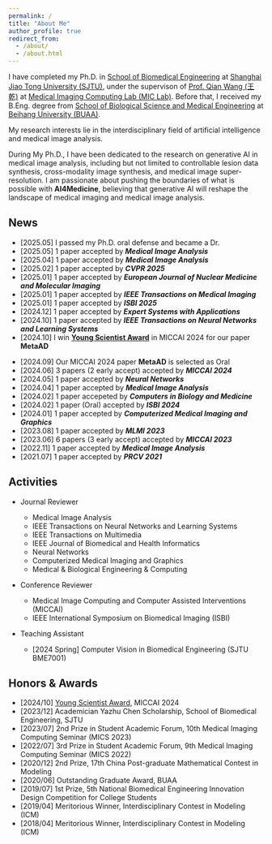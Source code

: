 ```yaml
---
permalink: /
title: "About Me"
author_profile: true
redirect_from: 
  - /about/
  - /about.html
---
```


I have completed my Ph.D. in [School of Biomedical Engineering](https://en.bme.sjtu.edu.cn/) at [Shanghai Jiao Tong University (SJTU)](https://en.sjtu.edu.cn/), under the supervison of [Prof. Qian Wang (王乾)](https://qianwang.space/) at [Medical Imaging Computing Lab (MIC Lab)](https://mic.sjtu.edu.cn/).
Before that, I received my B.Eng. degree from [School of Biological Science and Medical Engineering](https://bme.buaa.edu.cn/English/Default.aspx) at [Beihang University (BUAA)](https://ev.buaa.edu.cn/).
<!-- , where I worked with [Prof. Jicong Zhang (张冀聪)](https://shi.buaa.edu.cn/zhangjicong/zh_CNen/index.htm) for undergraduate research. -->

My research interests lie in the interdisciplinary field of artificial intelligence and medical image analysis.
<!-- , for the sake of smart diagnosis and prognosis, individualized therapy planning and tracking, and translational medical studies. -->
During My Ph.D., I have been dedicated to the research on generative AI in medical image analysis, including but not limited to controllable lesion data synthesis, cross-modality image synthesis, and medical image super-resolution.
I am passionate about pushing the boundaries of what is possible with **AI4Medicine**, believing that generative AI will reshape the landscape of medical imaging and medical image analysis.


## News
- \[2025.05\] I passed my Ph.D. oral defense and became a Dr.
- \[2025.05\] 1 paper accepted by **_Medical Image Analysis_**
- \[2025.04\] 1 paper accepted by **_Medical Image Analysis_**
- \[2025.02\] 1 paper accepted by **_CVPR 2025_**
- \[2025.01\] 1 paper accepted by **_European Journal of Nuclear Medicine and Molecular Imaging_**
- \[2025.01\] 1 paper accepted by **_IEEE Transactions on Medical Imaging_**
- \[2025.01\] 1 paper accepted by **_ISBI 2025_**
- \[2024.12\] 1 paper accepted by **_Expert Systems with Applications_**
- \[2024.10\] 1 paper accepted by **_IEEE Transactions on Neural Networks and Learning Systems_**
- \[2024.10\] I win [**Young Scientist Award**](https://miccai.org/index.php/about-miccai/awards/best-paper-award-and-young-scientist-award/) in MICCAI 2024 for our paper **MetaAD**
<!-- - \[2024.09\] Our MICCAI 2024 paper **MetaAD** has been nominated and shortlisted for **Best Paper Award** -->
- \[2024.09\] Our MICCAI 2024 paper **MetaAD** is selected as Oral 
- \[2024.06\] 3 papers (2 early accept) accepted by **_MICCAI 2024_** 
- \[2024.05\] 1 paper accepted by **_Neural Networks_**
- \[2024.04\] 1 paper accepted by **_Medical Image Analysis_**
- \[2024.02\] 1 paper accepeted by **_Computers in Biology and Medicine_**
- \[2024.02\] 1 paper (Oral) accepted by **_ISBI 2024_**
- \[2024.01\] 1 paper accepted by **_Computerized Medical Imaging and Graphics_**
- \[2023.08\] 1 paper accepted by **_MLMI 2023_**
- \[2023.06\] 6 papers (3 early accept) accepted by **_MICCAI 2023_**
- \[2022.11\] 1 paper accepted by **_Medical Image Analysis_**
- \[2021.07\] 1 paper accepted by **_PRCV 2021_**


## Activities

- Journal Reviewer
  - Medical Image Analysis
  - IEEE Transactions on Neural Networks and Learning Systems
  - IEEE Transactions on Multimedia
  - IEEE Journal of Biomedical and Health Informatics
  - Neural Networks
  - Computerized Medical Imaging and Graphics
  - Medical & Biological Engineering & Computing

- Conference Reviewer
  - Medical Image Computing and Computer Assisted Interventions (MICCAI)
  - IEEE International Symposium on Biomedical Imaging (ISBI)

- Teaching Assistant
  - \[2024 Spring\] Computer Vision in Biomedical Engineering (SJTU BME7001)


## Honors & Awards

- \[2024/10\] [Young Scientist Award](https://miccai.org/index.php/about-miccai/awards/best-paper-award-and-young-scientist-award/), MICCAI 2024
- \[2023/12\] Academician Yazhu Chen Scholarship, School of Biomedical Engineering, SJTU
- \[2023/07\] 2nd Prize in Student Academic Forum, 10th Medical Imaging Computing Seminar (MICS 2023)
- \[2022/07\] 3rd Prize in Student Academic Forum, 9th Medical Imaging Computing Seminar (MICS 2022)
- \[2020/12\] 2nd Prize, 17th China Post-graduate Mathematical Contest in Modeling
- \[2020/06\]	Outstanding Graduate Award, BUAA
- \[2019/07\] 1st Prize, 5th National Biomedical Engineering Innovation Design Competition for College Students
-	\[2019/04\] Meritorious Winner, Interdisciplinary Contest in Modeling (ICM)
-	\[2018/04\] Meritorious Winner, Interdisciplinary Contest in Modeling (ICM)
